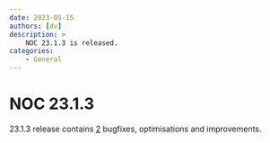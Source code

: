 ```yaml
---
date: 2023-05-15
authors: [dv]
description: >
    NOC 23.1.3 is released.
categories:
    - General
---
```


# NOC 23.1.3

23.1.3 release contains [2](https://code.getnoc.com/noc/noc/merge_requests?scope=all&state=merged&milestone_title=23.1.3) bugfixes, optimisations and improvements.
